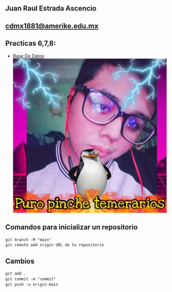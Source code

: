 ## Juan Raul Estrada Ascencio 
## cdmx1881@amerike.edu.mx
## Practicas 6,7,8:
- [Base De Datos](https://github.com/JuanEstrada01/Estrada-Juan-practicas-3-/blob/main/BD.Md)
![Image text](/Img/Juan.jpg)
## Comandos para inicializar un repositorio 


``` md git init 
git branch -M "main"
git remote add origin URL de tu repositorio
```

## Cambios 
```md git pull origin main
git add .
git commit -m "commit"
git push -u origin main 
```




